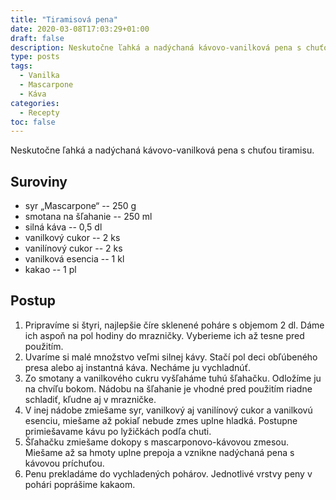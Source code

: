 ```yaml
---
title: "Tiramisová pena"
date: 2020-03-08T17:03:29+01:00
draft: false
description: Neskutočne ľahká a nadýchaná kávovo-vanilková pena s chuťou tiramisu.
type: posts
tags:
  - Vanilka
  - Mascarpone
  - Káva
categories:
  - Recepty
toc: false
---
```


Neskutočne ľahká a nadýchaná kávovo-vanilková pena s chuťou tiramisu.

## Suroviny

- syr „Mascarpone“ -- 250 g
- smotana na šľahanie -- 250 ml
- silná káva -- 0,5 dl
- vanilkový cukor -- 2 ks
- vanilínový cukor -- 2 ks
- vanilková esencia -- 1 kl
- kakao -- 1 pl

## Postup

1. Pripravíme si štyri, najlepšie číre sklenené poháre s objemom 2 dl. Dáme ich aspoň na pol hodiny do mrazničky. Vyberieme ich až tesne pred použitím.
2. Uvaríme si malé množstvo veľmi silnej kávy. Stačí pol deci obľúbeného presa alebo aj instantná káva. Necháme ju vychladnúť.
3. Zo smotany a vanilkového cukru vyšľaháme tuhú šľahačku. Odložíme ju na chvíľu bokom. Nádobu na šľahanie je vhodné pred použitím riadne schladiť, kľudne aj v mrazničke.
4. V inej nádobe zmiešame syr, vanilkový aj vanilínový cukor a vanilkovú esenciu, miešame až pokiaľ nebude zmes uplne hladká. Postupne primiešavame kávu po lyžičkách podľa chuti.
5. Šľahačku zmiešame dokopy s mascarponovo-kávovou zmesou. Miešame až sa hmoty uplne prepoja a vznikne nadýchaná pena s kávovou príchuťou.
6. Penu prekladáme do vychladených pohárov. Jednotlivé vrstvy peny v pohári poprášime kakaom.
